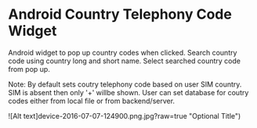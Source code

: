 # Android Country Telephony Code Widget

Android widget to pop up country codes when clicked.
Search country code using country long and short name.
Select searched country code from pop up.

Note:
By default sets coutry telephony code based on user SIM country. SIM is absent then only '+' willbe shown.
User can set database for coutry codes either from local file or from backend/server.

![Alt text]device-2016-07-07-124900.png.jpg?raw=true "Optional Title")

